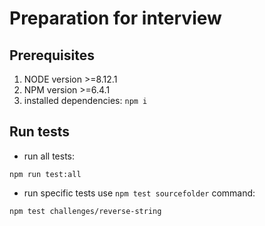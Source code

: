 # Preparation for interview

## Prerequisites
1. NODE version >=8.12.1
2. NPM version >=6.4.1
3. installed dependencies: `npm i`

## Run tests
* run all tests:
```
npm run test:all
```
* run specific tests use `npm test sourcefolder` command:
```
npm test challenges/reverse-string
```